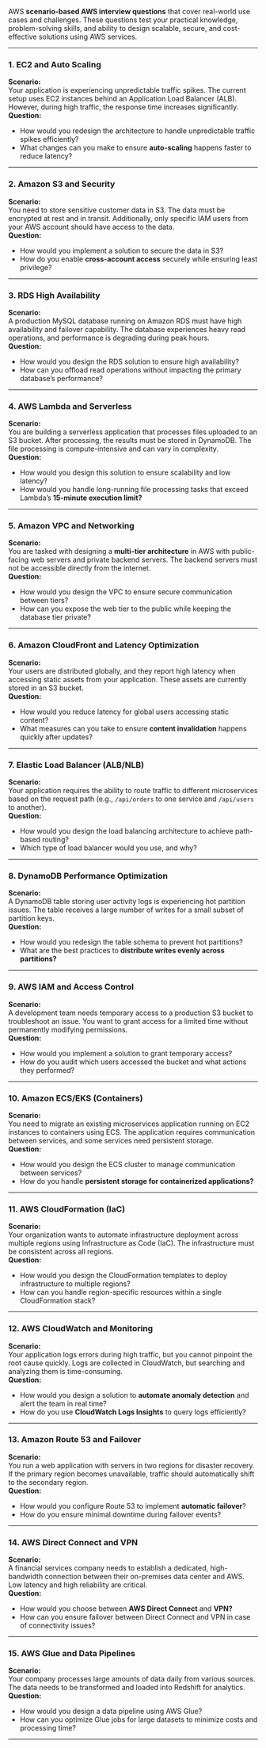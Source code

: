 AWS **scenario-based AWS interview questions** that cover real-world use cases and challenges. These questions test your practical knowledge, problem-solving skills, and ability to design scalable, secure, and cost-effective solutions using AWS services.  

---

### **1. EC2 and Auto Scaling**  
**Scenario:**  
Your application is experiencing unpredictable traffic spikes. The current setup uses EC2 instances behind an Application Load Balancer (ALB). However, during high traffic, the response time increases significantly.  
**Question:**  
- How would you redesign the architecture to handle unpredictable traffic spikes efficiently?  
- What changes can you make to ensure **auto-scaling** happens faster to reduce latency?  

---

### **2. Amazon S3 and Security**  
**Scenario:**  
You need to store sensitive customer data in S3. The data must be encrypted at rest and in transit. Additionally, only specific IAM users from your AWS account should have access to the data.  
**Question:**  
- How would you implement a solution to secure the data in S3?  
- How do you enable **cross-account access** securely while ensuring least privilege?  

---

### **3. RDS High Availability**  
**Scenario:**  
A production MySQL database running on Amazon RDS must have high availability and failover capability. The database experiences heavy read operations, and performance is degrading during peak hours.  
**Question:**  
- How would you design the RDS solution to ensure high availability?  
- How can you offload read operations without impacting the primary database’s performance?  

---

### **4. AWS Lambda and Serverless**  
**Scenario:**  
You are building a serverless application that processes files uploaded to an S3 bucket. After processing, the results must be stored in DynamoDB. The file processing is compute-intensive and can vary in complexity.  
**Question:**  
- How would you design this solution to ensure scalability and low latency?  
- How would you handle long-running file processing tasks that exceed Lambda’s **15-minute execution limit?**  

---

### **5. Amazon VPC and Networking**  
**Scenario:**  
You are tasked with designing a **multi-tier architecture** in AWS with public-facing web servers and private backend servers. The backend servers must not be accessible directly from the internet.  
**Question:**  
- How would you design the VPC to ensure secure communication between tiers?  
- How can you expose the web tier to the public while keeping the database tier private?  

---

### **6. Amazon CloudFront and Latency Optimization**  
**Scenario:**  
Your users are distributed globally, and they report high latency when accessing static assets from your application. These assets are currently stored in an S3 bucket.  
**Question:**  
- How would you reduce latency for global users accessing static content?  
- What measures can you take to ensure **content invalidation** happens quickly after updates?  

---

### **7. Elastic Load Balancer (ALB/NLB)**  
**Scenario:**  
Your application requires the ability to route traffic to different microservices based on the request path (e.g., `/api/orders` to one service and `/api/users` to another).  
**Question:**  
- How would you design the load balancing architecture to achieve path-based routing?  
- Which type of load balancer would you use, and why?  

---

### **8. DynamoDB Performance Optimization**  
**Scenario:**  
A DynamoDB table storing user activity logs is experiencing hot partition issues. The table receives a large number of writes for a small subset of partition keys.  
**Question:**  
- How would you redesign the table schema to prevent hot partitions?  
- What are the best practices to **distribute writes evenly across partitions?**  

---

### **9. AWS IAM and Access Control**  
**Scenario:**  
A development team needs temporary access to a production S3 bucket to troubleshoot an issue. You want to grant access for a limited time without permanently modifying permissions.  
**Question:**  
- How would you implement a solution to grant temporary access?  
- How do you audit which users accessed the bucket and what actions they performed?  

---

### **10. Amazon ECS/EKS (Containers)**  
**Scenario:**  
You need to migrate an existing microservices application running on EC2 instances to containers using ECS. The application requires communication between services, and some services need persistent storage.  
**Question:**  
- How would you design the ECS cluster to manage communication between services?  
- How do you handle **persistent storage for containerized applications?**  

---

### **11. AWS CloudFormation (IaC)**  
**Scenario:**  
Your organization wants to automate infrastructure deployment across multiple regions using Infrastructure as Code (IaC). The infrastructure must be consistent across all regions.  
**Question:**  
- How would you design the CloudFormation templates to deploy infrastructure to multiple regions?  
- How can you handle region-specific resources within a single CloudFormation stack?  

---

### **12. AWS CloudWatch and Monitoring**  
**Scenario:**  
Your application logs errors during high traffic, but you cannot pinpoint the root cause quickly. Logs are collected in CloudWatch, but searching and analyzing them is time-consuming.  
**Question:**  
- How would you design a solution to **automate anomaly detection** and alert the team in real time?  
- How do you use **CloudWatch Logs Insights** to query logs efficiently?  

---

### **13. Amazon Route 53 and Failover**  
**Scenario:**  
You run a web application with servers in two regions for disaster recovery. If the primary region becomes unavailable, traffic should automatically shift to the secondary region.  
**Question:**  
- How would you configure Route 53 to implement **automatic failover**?  
- How do you ensure minimal downtime during failover events?  

---

### **14. AWS Direct Connect and VPN**  
**Scenario:**  
A financial services company needs to establish a dedicated, high-bandwidth connection between their on-premises data center and AWS. Low latency and high reliability are critical.  
**Question:**  
- How would you choose between **AWS Direct Connect** and **VPN?**  
- How can you ensure failover between Direct Connect and VPN in case of connectivity issues?  

---

### **15. AWS Glue and Data Pipelines**  
**Scenario:**  
Your company processes large amounts of data daily from various sources. The data needs to be transformed and loaded into Redshift for analytics.  
**Question:**  
- How would you design a data pipeline using AWS Glue?  
- How can you optimize Glue jobs for large datasets to minimize costs and processing time?  

---

